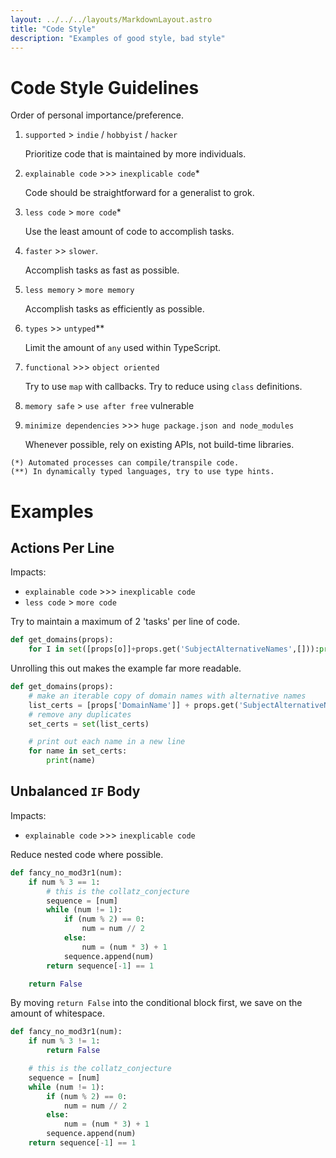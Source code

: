 ```yaml
---
layout: ../../../layouts/MarkdownLayout.astro
title: "Code Style"
description: "Examples of good style, bad style"
---
```


# Code Style Guidelines

Order of personal importance/preference.

1. `supported` > `indie` / `hobbyist` / `hacker`

    Prioritize code that is maintained by more individuals.

1. `explainable code` >>> `inexplicable code`*

    Code should be straightforward for a generalist to grok.

1. `less code` > `more code`*

    Use the least amount of code to accomplish tasks.

1. `faster` >> `slower`.

    Accomplish tasks as fast as possible.

1. `less memory` > `more memory`

    Accomplish tasks as efficiently as possible.

1. `types` >> `untyped`**

    Limit the amount of `any` used within TypeScript.

1. `functional` >>> `object oriented`

    Try to use `map` with callbacks. Try to reduce using `class` definitions.

1. `memory safe` > `use after free` vulnerable

1. `minimize dependencies` >>> `huge package.json and node_modules`

    Whenever possible, rely on existing APIs, not build-time libraries. 

```
(*) Automated processes can compile/transpile code.
(**) In dynamically typed languages, try to use type hints.
```

# Examples

## Actions Per Line

Impacts:

* `explainable code` >>> `inexplicable code`
* `less code` > `more code`

Try to maintain a maximum of 2 'tasks' per line of code.

```python
def get_domains(props):
    for I in set([props[o]]+props.get('SubjectAlternativeNames',[])):print(I)
```

Unrolling this out makes the example far more readable.

```python
def get_domains(props):
    # make an iterable copy of domain names with alternative names
    list_certs = [props['DomainName']] + props.get('SubjectAlternativeNames', [])
    # remove any duplicates
    set_certs = set(list_certs)

    # print out each name in a new line
    for name in set_certs:
        print(name)
```

## Unbalanced `IF` Body

Impacts:

* `explainable code` >>> `inexplicable code`


Reduce nested code where possible.

```python
def fancy_no_mod3r1(num):
    if num % 3 == 1:
        # this is the collatz_conjecture
        sequence = [num]
        while (num != 1):
            if (num % 2) == 0:
                num = num // 2
            else:
                num = (num * 3) + 1
            sequence.append(num)
        return sequence[-1] == 1

    return False
```

By moving `return False` into the conditional block first, we save on the amount of whitespace.

```python
def fancy_no_mod3r1(num):
    if num % 3 != 1:
        return False

    # this is the collatz_conjecture
    sequence = [num]
    while (num != 1):
        if (num % 2) == 0:
            num = num // 2
        else:
            num = (num * 3) + 1
        sequence.append(num)
    return sequence[-1] == 1
```
